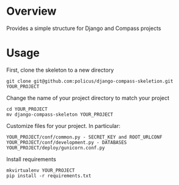 # Overview

Provides a simple structure for Django and Compass projects

# Usage

First, clone the skeleton to a new directory

	git clone git@github.com:policus/django-compass-skeletion.git YOUR_PROJECT

Change the name of your project directory to match your project

	cd YOUR_PROJECT
	mv django-compass-skeleton YOUR_PROJECT

Customize files for your project. In particular:

	YOUR_PROJECT/conf/common.py - SECRET_KEY and ROOT_URLCONF
	YOUR_PROJECT/conf/development.py - DATABASES
	YOUR_PROJECT/deploy/gunicorn.conf.py

Install requirements

	mkvirtualenv YOUR_PROJECT
	pip install -r requirements.txt
